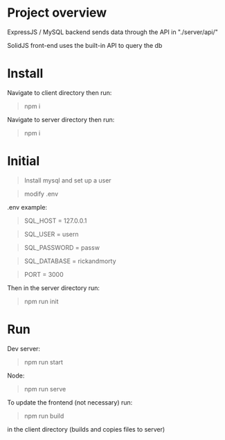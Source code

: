 # Project overview
ExpressJS / MySQL backend sends data through the API in "./server/api/"

SolidJS front-end uses the built-in API to query the db

# Install

Navigate to client directory then run:
> npm i

Navigate to server directory then run:
> npm i

# Initial

> Install mysql and set up a user

> modify .env

.env example:
> SQL_HOST     = 127.0.0.1

> SQL_USER     = usern

> SQL_PASSWORD = passw

> SQL_DATABASE = rickandmorty

> PORT         = 3000

Then in the server directory run:

> npm run init

# Run

Dev server:
> npm run start

Node:
> npm run serve

To update the frontend (not necessary) run:
> npm run build

in the client directory (builds and copies files to server)
